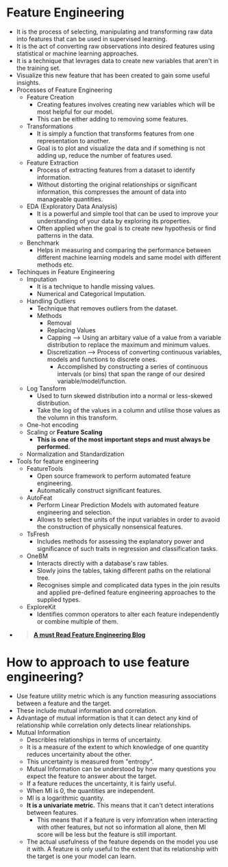 # Feature Engineering
* It is the process of selecting, manipulating and transforming raw data into features that can be used in supervised learning.
* It is the act of converting raw observations into desired features using statistical or machine learning approaches.
* It is a technique that levrages data to create new variables that aren't in the training set.
* Visualize this new feature that has been created to gain some useful insights.
* Processes of Feature Engineering
    * Feature Creation
        * Creating features involves creating new variables which will be most helpful for our model.
        * This can be either adding to removing some features.
    * Transformations
        * It is simply a function that transforms features from one representation to another.
        * Goal is to plot and visualize the data and if something is not adding up, reduce the number of features used.
    * Feature Extraction
        * Process of extracting features from a dataset to identify information.
        * Without distorting the original relationships or significant information, this compresses the amount of data into manageable quantities.
    * EDA (Exploratory Data Analysis)
        * It is a powerful and simple tool that can be used to improve your understanding of your data by exploring its properties.
        * Often applied when the goal is to create new hypothesis or find patterns in the data.
    * Benchmark
        * Helps in measuring and comparing the performance between different machine learning models and same model with different methods etc.
* Techinques in Feature Engineering
    * Imputation
        * It is a technique to handle missing values.
        * Numerical and Categorical Imputation.
    * Handling Outliers
        * Technique that removes outliers from the dataset.
        * Methods
            * Removal
            * Replacing Values
            * Capping --> Using an arbitary value of a value from a variable distribution to replace the maximum and minimum values.
            * Discretization --> Process of converting continuous variables, models and functions to discrete ones.
                * Accomplished by constructing a series of continuous intervals (or bins) that span the range of our desired variable/model/function.
    * Log Tansform
        * Used to turn skewed distribution into a normal or less-skewed distribution.
        * Take the log of the values in a column and utilise those values as the volumn in this transform.
    * One-hot encoding
    * Scaling or **Feature Scaling**
        * **This is one of the most important steps and must always be performed.**
    * Normalization and Standardization
* Tools for feature engineering
    * FeatureTools
        * Open source framework to perform automated feature engineering.
        * Automatically construct significant features.
    * AutoFeat
        * Perform Linear Prediction Models with automated feature engineering and selection.
        * Allows to select the units of the input variables in order to avaoid the construction of physically nonsensical features.
    * TsFresh
        * Includes methods for assessing the explanatory power and significance of such traits in regression and classification tasks.
    * OneBM
        * Interacts directly with a database's raw tables.
        * Slowly joins the tables, taking different paths on the relational tree.
        * Recognises simple and complicated data types in the join results and applied pre-defined feature engineering approaches to the supplied types.
    * ExploreKit
        * Identifies common operators to alter each feature independently or combine multiple of them.
* > [**A must Read Feature Engineering Blog**](https://towardsdatascience.com/feature-engineering-for-machine-learning-3a5e293a5114#3abe)


# How to approach to use feature engineering?
* Use feature utility metric which is any function measuring associations between a feature and the target.
* These include mutual information and correlation.
* Advantage of mutual information is that it can detect any kind of relationship while correlation only detects linear relationships.
* Mutual Information
    * Describles relationships in terms of uncertainty.
    * It is a measure of the extent to which knowledge of one quantity reduces uncertainity about the other.
    * This uncertainty is measured from "entropy".
    * Mutual Information can be understood by how many questions you expect the feature to answer about the target.
    * If a feature reduces the uncertainty, it is fairly useful.
    * When MI is 0, the quantities are independent.
    * MI is a logarithmic quantity.
    * **It is a univariate metric.** This means that it can't detect interations between features.
        * This means that if a feature is very infomration when interacting with other features, but not so information all alone, then MI score will be less but the feature is still important.
    * The actual usefulness of the feature depends on the model you use it with. A feature is only useful to the extent that its relationship with the target is one your model can learn.